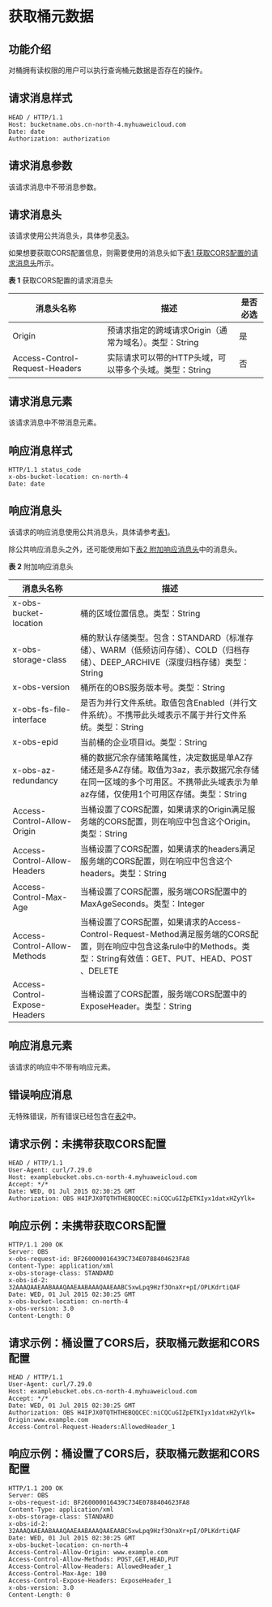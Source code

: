 # 获取桶元数据<a name="obs_04_0023"></a>

## 功能介绍<a name="section5584184924715"></a>

对桶拥有读权限的用户可以执行查询桶元数据是否存在的操作。

## 请求消息样式<a name="section18757290"></a>

```
HEAD / HTTP/1.1 
Host: bucketname.obs.cn-north-4.myhuaweicloud.com 
Date: date
Authorization: authorization
```

## 请求消息参数<a name="section34597883"></a>

该请求消息中不带消息参数。

## 请求消息头<a name="section42945494"></a>

该请求使用公共消息头，具体参见[表3](构造请求.md#table25197309)。

如果想要获取CORS配置信息，则需要使用的消息头如下[表1 获取CORS配置的请求消息头](#table1147631064117)所示。

**表 1**  获取CORS配置的请求消息头

|消息头名称|描述|是否必选|
|--|--|--|
|Origin|预请求指定的跨域请求Origin（通常为域名）。类型：String|是|
|Access-Control-Request-Headers|实际请求可以带的HTTP头域，可以带多个头域。类型：String|否|


## 请求消息元素<a name="section50965133"></a>

该请求消息中不带消息元素。

## 响应消息样式<a name="section56033015"></a>

```
HTTP/1.1 status_code
x-obs-bucket-location: cn-north-4
Date: date
```

## 响应消息头<a name="section34535095"></a>

该请求的响应消息使用公共消息头，具体请参考[表1](返回结果.md#d0e686)。

除公共响应消息头之外，还可能使用如下[表2 附加响应消息头](#table13151171313444)中的消息头。

**表 2**  附加响应消息头

|消息头名称|描述|
|--|--|
|x-obs-bucket-location|桶的区域位置信息。类型：String|
|x-obs-storage-class|桶的默认存储类型。包含：STANDARD（标准存储）、WARM（低频访问存储）、COLD（归档存储）、DEEP_ARCHIVE（深度归档存储）类型：String|
|x-obs-version|桶所在的OBS服务版本号。类型：String|
|x-obs-fs-file-interface|是否为并行文件系统。取值包含Enabled（并行文件系统）。不携带此头域表示不属于并行文件系统。类型：String|
|x-obs-epid|当前桶的企业项目id。类型：String|
|x-obs-az-redundancy|桶的数据冗余存储策略属性，决定数据是单AZ存储还是多AZ存储。取值为3az，表示数据冗余存储在同一区域的多个可用区。不携带此头域表示为单az存储，仅使用1个可用区存储。类型：String|
|Access-Control-Allow-Origin|当桶设置了CORS配置，如果请求的Origin满足服务端的CORS配置，则在响应中包含这个Origin。类型：String|
|Access-Control-Allow-Headers|当桶设置了CORS配置，如果请求的headers满足服务端的CORS配置，则在响应中包含这个headers。类型：String|
|Access-Control-Max-Age|当桶设置了CORS配置，服务端CORS配置中的MaxAgeSeconds。类型：Integer|
|Access-Control-Allow-Methods|当桶设置了CORS配置，如果请求的Access-Control-Request-Method满足服务端的CORS配置，则在响应中包含这条rule中的Methods。类型：String有效值：GET、PUT、HEAD、POST 、DELETE|
|Access-Control-Expose-Headers|当桶设置了CORS配置，服务端CORS配置中的ExposeHeader。类型：String|


## 响应消息元素<a name="section42380405"></a>

该请求的响应中不带有响应元素。

## 错误响应消息<a name="section45879330"></a>

无特殊错误，所有错误已经包含在[表2](错误码.md#d0e843)中。

## 请求示例：未携带获取CORS配置<a name="section14482163815396"></a>

```
HEAD / HTTP/1.1
User-Agent: curl/7.29.0
Host: examplebucket.obs.cn-north-4.myhuaweicloud.com
Accept: */*
Date: WED, 01 Jul 2015 02:30:25 GMT
Authorization: OBS H4IPJX0TQTHTHEBQQCEC:niCQCuGIZpETKIyx1datxHZyYlk=
```

## 响应示例：未携带获取CORS配置<a name="section76081155815"></a>

```
HTTP/1.1 200 OK
Server: OBS
x-obs-request-id: BF260000016439C734E0788404623FA8
Content-Type: application/xml
x-obs-storage-class: STANDARD
x-obs-id-2: 32AAAQAAEAABAAAQAAEAABAAAQAAEAABCSxwLpq9Hzf3OnaXr+pI/OPLKdrtiQAF
Date: WED, 01 Jul 2015 02:30:25 GMT
x-obs-bucket-location: cn-north-4
x-obs-version: 3.0
Content-Length: 0
```

## 请求示例：桶设置了CORS后，获取桶元数据和CORS配置<a name="section061751194812"></a>

```
HEAD / HTTP/1.1
User-Agent: curl/7.29.0
Host: examplebucket.obs.cn-north-4.myhuaweicloud.com
Accept: */*
Date: WED, 01 Jul 2015 02:30:25 GMT
Authorization: OBS H4IPJX0TQTHTHEBQQCEC:niCQCuGIZpETKIyx1datxHZyYlk=
Origin:www.example.com
Access-Control-Request-Headers:AllowedHeader_1
```

## 响应示例：桶设置了CORS后，获取桶元数据和CORS配置<a name="section1985922615524"></a>

```
HTTP/1.1 200 OK
Server: OBS
x-obs-request-id: BF260000016439C734E0788404623FA8
Content-Type: application/xml
x-obs-storage-class: STANDARD
x-obs-id-2: 32AAAQAAEAABAAAQAAEAABAAAQAAEAABCSxwLpq9Hzf3OnaXr+pI/OPLKdrtiQAF
Date: WED, 01 Jul 2015 02:30:25 GMT
x-obs-bucket-location: cn-north-4
Access-Control-Allow-Origin: www.example.com 
Access-Control-Allow-Methods: POST,GET,HEAD,PUT 
Access-Control-Allow-Headers: AllowedHeader_1 
Access-Control-Max-Age: 100 
Access-Control-Expose-Headers: ExposeHeader_1 
x-obs-version: 3.0
Content-Length: 0
```

